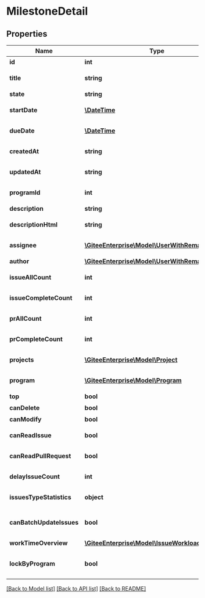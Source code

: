 # MilestoneDetail

## Properties
Name | Type | Description | Notes
------------ | ------------- | ------------- | -------------
**id** | **int** | 里程碑 ID | [optional] 
**title** | **string** | 里程碑标题名称 | [optional] 
**state** | **string** | 里程碑状态 | [optional] 
**startDate** | [**\DateTime**](\DateTime.md) | 里程碑起始日期 | [optional] 
**dueDate** | [**\DateTime**](\DateTime.md) | 里程碑结束日期 | [optional] 
**createdAt** | **string** | 任务标签创建时间 | [optional] 
**updatedAt** | **string** | 任务标签更新时间 | [optional] 
**programId** | **int** | 里程碑所属项目 ID | [optional] 
**description** | **string** | 描述 | [optional] 
**descriptionHtml** | **string** | 描述(html格式) | [optional] 
**assignee** | [**\GiteeEnterprise\Model\UserWithRemark**](UserWithRemark.md) | 里程碑负责人 | [optional] 
**author** | [**\GiteeEnterprise\Model\UserWithRemark**](UserWithRemark.md) | 里程碑作者 | [optional] 
**issueAllCount** | **int** | 里程碑issues数量 | [optional] 
**issueCompleteCount** | **int** | 里程碑完成issue数量 | [optional] 
**prAllCount** | **int** | 里程碑pr数量 | [optional] 
**prCompleteCount** | **int** | 里程碑完成pr数量 | [optional] 
**projects** | [**\GiteeEnterprise\Model\Project**](Project.md) | 里程碑关联仓库 | [optional] 
**program** | [**\GiteeEnterprise\Model\Program**](Program.md) | 里程碑关联项目 | [optional] 
**top** | **bool** | 是否置顶 | [optional] 
**canDelete** | **bool** | 删除权限 | [optional] 
**canModify** | **bool** | 编辑权限 | [optional] 
**canReadIssue** | **bool** | 阅读issue权限 | [optional] 
**canReadPullRequest** | **bool** | 阅读pull request权限 | [optional] 
**delayIssueCount** | **int** | 延期的任务数 | [optional] 
**issuesTypeStatistics** | **object** | 任务类型统计 | [optional] 
**canBatchUpdateIssues** | **bool** | 是否有权限批量操作任务 | [optional] 
**workTimeOverview** | [**\GiteeEnterprise\Model\IssueWorkloadOverview**](IssueWorkloadOverview.md) | 工时概览 | [optional] 
**lockByProgram** | **bool** | 是否因为项目改类型而被锁定 | [optional] 

[[Back to Model list]](../../README.md#documentation-for-models) [[Back to API list]](../../README.md#documentation-for-api-endpoints) [[Back to README]](../../README.md)


